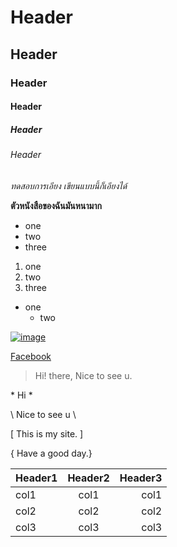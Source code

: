 <!--### Hi there 👋 Nice to see u.-->

<!--
- 🔭 I’m currently working on faculty of engineering.
- 🌱 I’m currently learning ...
- 👯 I’m looking to collaborate on ...
- 🤔 I’m looking for help with ...
- 💬 Ask me about ...
- 📫 How to reach me: ...
- 😄 Pronouns: ...
- ⚡ Fun fact: ...
-->

<!--[![Ask Me Anything !](https://img.shields.io/badge/Ask%20me-anything-1abc9c.svg)](https://GitHub.com/matzeeya/matzeeya)-->

# Header
## Header
### Header
#### Header
##### Header
###### Header


*ทดสอบการเอียง* _เขียนแบบนี้ก็เอียงได้_

**ตัวหนังสือของฉันมันหนามาก**

* one
* two
* three

1. one
2. two
3. three

* one
  * two

[![image](https://pbs.twimg.com/media/FU3OMdyacAAqMED.jpg)](#)

[Facebook](https://www.facebook.com/)

> Hi! there, Nice to see u.

\* Hi \*

\\ Nice to see u \\

\[ This is my site. \]

\{ Have a good day.\} 

Header1 | Header2 | Header3
|-----|:-----:|-----:|
col1 | col1 | col1 |
col2 | col2 | col2 |
col3 | col3 | col3 |




